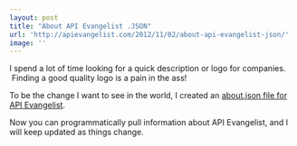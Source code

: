 ```yaml
---
layout: post
title: "About API Evangelist .JSON"
url: 'http://apievangelist.com/2012/11/02/about-api-evangelist-json/'
image: ''
---
```


I spend a lot of time looking for a quick description or logo for companies.  Finding a good quality logo is a pain in the ass!

To be the change I want to see in the world, I created an [about.json file for API Evangelist][1].

Now you can programmatically pull information about API Evangelist, and I will keep updated as things change.

   [1]: /about.json (about.json)

